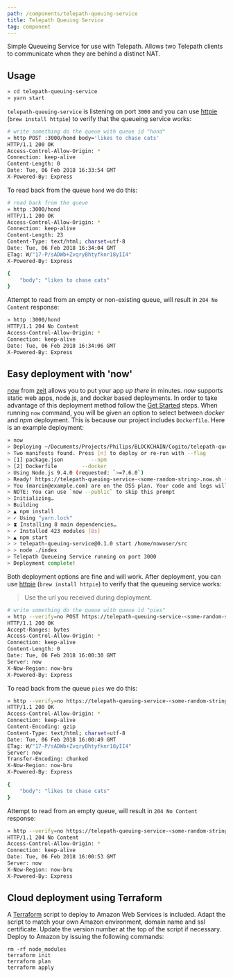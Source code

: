 ```yaml
---
path: /components/telepath-queuing-service
title: Telepath Queuing Service
tag: component
---
```


Simple Queueing Service for use with Telepath. Allows two Telepath clients to
communicate when they are behind a distinct NAT.

## Usage

```bash
» cd telepath-queuing-service
» yarn start
```

`telepath-queuing-service` is listening on port `3000` and you can use [httpie](https://httpie.org) (`brew install httpie`) to verify that the queueing service works:

```bash
# write something do the queue with queue id "hond"
» http POST :3000/hond body='likes to chase cats'
HTTP/1.1 200 OK
Access-Control-Allow-Origin: *
Connection: keep-alive
Content-Length: 0
Date: Tue, 06 Feb 2018 16:33:54 GMT
X-Powered-By: Express
```

To read back from the queue `hond` we do this:

```bash
# read back from the queue
» http :3000/hond
HTTP/1.1 200 OK
Access-Control-Allow-Origin: *
Connection: keep-alive
Content-Length: 23
Content-Type: text/html; charset=utf-8
Date: Tue, 06 Feb 2018 16:34:04 GMT
ETag: W/"17-P/sADWb+ZvqryBhtyfknr18yII4"
X-Powered-By: Express

{
    "body": "likes to chase cats"
}
```

Attempt to read from an empty or non-existing queue, will result in `204 No Content` response:

```bash
» http :3000/hond
HTTP/1.1 204 No Content
Access-Control-Allow-Origin: *
Connection: keep-alive
Date: Tue, 06 Feb 2018 16:34:06 GMT
X-Powered-By: Express
```

## Easy deployment with 'now'

[now](https://zeit.co/now) from [zeit](https://zeit.co) allows you to put your app *up there* in minutes.
*now* supports static web apps, node.js, and docker based deployments.
In order to take advantage of this deployment method follow the [Get Started](https://zeit.co/now#get-started) steps. When running `now` command, you will be given an option to select between *docker* and *npm* deployment. This is because our project includes `Dockerfile`. Here is an example deployment:

```bash
» now
> Deploying ~/Documents/Projects/Philips/BLOCKCHAIN/Cogito/telepath-queuing-service under marcin@example.com
> Two manifests found. Press [n] to deploy or re-run with --flag
> [1] package.json         --npm
> [2] Dockerfile        --docker
> Using Node.js 9.4.0 (requested: `>=7.6.0`)
> Ready! https://telepath-queuing-service-<some-random-string>.now.sh (copied to clipboard) [5s]
> You (marcin@example.com) are on the OSS plan. Your code and logs will be made public.
> NOTE: You can use `now --public` to skip this prompt
> Initializing…
> Building
> ▲ npm install
> ✓ Using "yarn.lock"
> ⧗ Installing 8 main dependencies…
> ✓ Installed 423 modules [8s]
> ▲ npm start
> > telepath-queuing-service@0.1.0 start /home/nowuser/src
> > node ./index
> Telepath Queueing Service running on port 3000
> Deployment complete!
```

Both deployment options are fine and will work. After deployment, you can use [httpie](https://httpie.org) (`brew install httpie`) to verify that the queueing service works:

> Use the url you received during deployment.

```bash
# write something do the queue with queue id "pies"
» http --verify=no POST https://telepath-queuing-service-<some-random-string>.now.sh/pies body='likes to chase cats'
HTTP/1.1 200 OK
Accept-Ranges: bytes
Access-Control-Allow-Origin: *
Connection: keep-alive
Content-Length: 0
Date: Tue, 06 Feb 2018 16:00:30 GMT
Server: now
X-Now-Region: now-bru
X-Powered-By: Express
```

To read back from the queue `pies` we do this:

```bash
» http --verify=no https://telepath-queuing-service-<some-random-string>.now.sh/pies
HTTP/1.1 200 OK
Access-Control-Allow-Origin: *
Connection: keep-alive
Content-Encoding: gzip
Content-Type: text/html; charset=utf-8
Date: Tue, 06 Feb 2018 16:00:49 GMT
ETag: W/"17-P/sADWb+ZvqryBhtyfknr18yII4"
Server: now
Transfer-Encoding: chunked
X-Now-Region: now-bru
X-Powered-By: Express

{
    "body": "likes to chase cats"
}
```

Attempt to read from an empty queue, will result in `204 No Content` response:

```bash
» http --verify=no https://telepath-queuing-service-<some-random-string>.now.sh/pies
HTTP/1.1 204 No Content
Access-Control-Allow-Origin: *
Connection: keep-alive
Date: Tue, 06 Feb 2018 16:00:53 GMT
Server: now
X-Now-Region: now-bru
X-Powered-By: Express
```

## Cloud deployment using Terraform

A [Terraform][terraform] script to deploy to Amazon Web Services is included. Adapt the
script to match your own Amazon environment, domain name and ssl certificate.
Update the version number at the top of the script if necessary.
Deploy to Amazon by issuing the following commands:

    rm -rf node_modules
    terraform init
    terraform plan
    terraform apply

[terraform]: https://terraform.io
